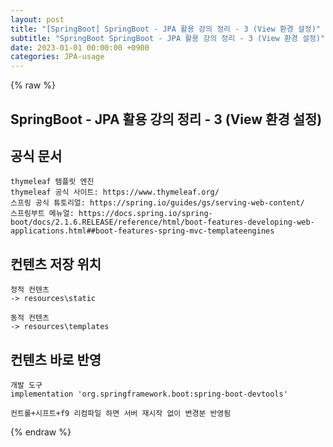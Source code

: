 ```yaml
---
layout: post
title: "[SpringBoot] SpringBoot - JPA 활용 강의 정리 - 3 (View 환경 설정)"
subtitle: "SpringBoot SpringBoot - JPA 활용 강의 정리 - 3 (View 환경 설정)"
date: 2023-01-01 00:00:00 +0900
categories: JPA-usage
---
```

{% raw %}
## SpringBoot - JPA 활용 강의 정리 - 3 (View 환경 설정)  
  
## 공식 문서  
	thymeleaf 템플릿 엔진  
	thymeleaf 공식 사이트: https://www.thymeleaf.org/  
	스프링 공식 튜토리얼: https://spring.io/guides/gs/serving-web-content/  
	스프링부트 메뉴얼: https://docs.spring.io/spring-boot/docs/2.1.6.RELEASE/reference/html/boot-features-developing-web-applications.html##boot-features-spring-mvc-templateengines  
  
## 컨텐츠 저장 위치  
	정적 컨텐츠  
	-> resources\static  
  
	동적 컨텐츠  
	-> resources\templates  
  
## 컨텐츠 바로 반영  
	개발 도구  
	implementation 'org.springframework.boot:spring-boot-devtools'  
  
	컨트롤+시프트+f9 리컴파일 하면 서버 재시작 없이 변경분 반영됨  

{% endraw %}
